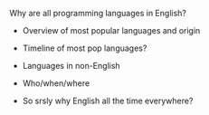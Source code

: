 Why are all programming languages in English?
- Overview of most popular languages and origin
- Timeline of most pop languages?

- Languages in non-English
- Who/when/where

- So srsly why English all the time everywhere?
